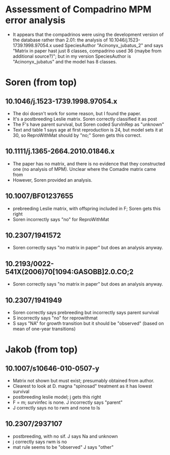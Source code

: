 # Assessment of Compadrino MPM error analysis

- It appears that the compadrinos were using the development version of the database rather than 2.01: the analysis of 10.1046/j.1523-1739.1998.97054.x used SpeciesAuthor "Acinonyx_jubatus_2" and says "Matrix in paper hast just 8 classes, compadrino used 36 (maybe from additional source?)"; but in my version SpeciesAuthor is "Acinonyx_jubatus" and the model has 8 classes.

# Soren (from top)
## 10.1046/j.1523-1739.1998.97054.x
- The doi doesn't work for some reason, but I found the paper.
- It's a postbreeding Leslie matrix. Soren correctly classified it as post
- The F's have parent survival, but Soren coded SurvInRep as "unknown"
- Text and table 1 says age at first reproduction is 24, but model sets it at 30, so ReproWithMat should by "no;" Soren gets this correct.

## 10.1111/j.1365-2664.2010.01846.x
- The paper has no matrix, and there is no evidence that they constructed one (no analysis of MPM). Unclear where the Comadre matrix came from
- However, Soren provided an analysis.

## 10.1007/BF01237655
- prebreeding Leslie matrix, with offspring included in F; Soren gets this right
- Soren incorrectly says "no" for ReproWithMat

## 10.2307/1941572
- Soren correctly says "no matrix in paper" but does an analysis anyway.

## 10.2193/0022-541X(2006)70[1094:GASOBB]2.0.CO;2
- Soren correctly says "no matrix in paper" but does an analysis anyway.

## 10.2307/1941949
- Soren correctly says prebreeding but incorrectly says parent survival
- S incorrectly says "no" for reprowithmat
- S says "NA" for growth transition but it should be "observed" (based on mean of one-year transitions)


# Jakob (from top)
## 10.1007/s10646-010-0507-y
- Matrix not shown but must exist; presumably obtained from author. 
- Clearest to look at D. magna "spinosad" treatment as it has lowest survival
- postbreeding leslie model; j gets this right
- F = m; survinfec is none. J incorrectly says "parent"
- J correctly says no to rwm and none to ls

## 10.2307/2937107
- postbreeding, with no sif. J says Na and unknown
- j correctly says rwm is no
- mat rule seems to be "observed" J says "other"


